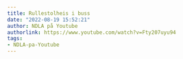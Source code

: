 ```yaml
---
title: Rullestolheis i buss
date: "2022-08-19 15:52:21"
author: NDLA på Youtube
authorlink: https://www.youtube.com/watch?v=Fty207uyu94
tags:
- NDLA-pa-Youtube
---
```

